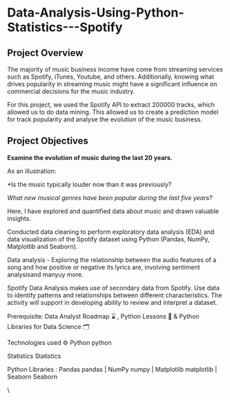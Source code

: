 # Data-Analysis-Using-Python-Statistics---Spotify
## Project Overview

The majority of music business income have come from streaming services such as Spotify, iTunes, Youtube, and others. Additionally, knowing what drives popularity in streaming music might have a significant influence on commercial decisions for the music industry.

For this project, we used the Spotify API to extract 200000 tracks, which allowed us to do data mining. This allowed us to create a prediction model for track popularity and analyse the evolution of the music business.

<span style="color:red"></span>


## Project Objectives

**Examine the evolution of music during the last 20 years.** 

  As an illustration:
   
 *Is the music typically louder now than it was previously?
   
 *What new musical genres have been popular during the last five years?*


Here, l have explored and quantified data about music and drawn valuable insights.

Conducted data cleaning to perform exploratory data analysis (EDA) and data visualization of the Spotify dataset using Python (Pandas, NumPy, Matplotlib and Seaborn).

Data analysis - Exploring the relationship between the audio features of a song and how positive or negative its lyrics are, involving sentiment analysisand manyuy more.

Spotify Data Analysis makes use of secondary data from Spotify. Use data to identify patterns and relationships between different characteristics. The activity will support in developing ability to review and interpret a dataset.

Prerequisite: Data Analyst Roadmap ⌛ , Python Lessons 📑 & Python Libraries for Data Science 🗂️

Technologies used ⚙️
Python python

Statistics Statistics

Python Libraries :
Pandas pandas | NumPy numpy | Matplotlib matplotlib | Seaborn Seaborn




\
